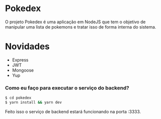 # Pokedex
O projeto Pokedex é uma aplicação em NodeJS que tem o objetivo de manipular uma lista de pokemons e tratar isso de forma interna do sistema. 

# Novidades

  - Express
  - JWT
  - Mongoose
  - Yup

### Como eu faço para executar o serviço do backend?

```sh
$ cd pokedex
$ yarn install && yarn dev
```

Feito isso o serviço de backend estará funcionando na porta :3333. 
